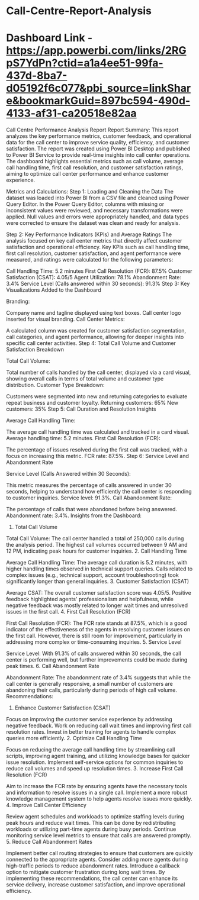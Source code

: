 # Call-Centre-Report-Analysis
# Dashboard Link - https://app.powerbi.com/links/2RGpS7YdPn?ctid=a1a4ee51-99fa-437d-8ba7-d05192f6c077&pbi_source=linkShare&bookmarkGuid=897bc594-490d-4133-af31-ca20518e82aa


Call Centre Performance Analysis Report
Report Summary:
This report analyzes the key performance metrics, customer feedback, and operational data for the call center to improve service quality, efficiency, and customer satisfaction. The report was created using Power BI Desktop and published to Power BI Service to provide real-time insights into call center operations. The dashboard highlights essential metrics such as call volume, average call handling time, first call resolution, and customer satisfaction ratings, aiming to optimize call center performance and enhance customer experience.

Metrics and Calculations:
Step 1: Loading and Cleaning the Data The dataset was loaded into Power BI from a CSV file and cleaned using Power Query Editor. In the Power Query Editor, columns with missing or inconsistent values were reviewed, and necessary transformations were applied. Null values and errors were appropriately handled, and data types were corrected to ensure the dataset was clean and ready for analysis.

Step 2: Key Performance Indicators (KPIs) and Average Ratings The analysis focused on key call center metrics that directly affect customer satisfaction and operational efficiency. Key KPIs such as call handling time, first call resolution, customer satisfaction, and agent performance were measured, and ratings were calculated for the following parameters:

Call Handling Time: 5.2 minutes
First Call Resolution (FCR): 87.5%
Customer Satisfaction (CSAT): 4.05/5
Agent Utilization: 78.1%
Abandonment Rate: 3.4%
Service Level (Calls answered within 30 seconds): 91.3%
Step 3: Key Visualizations Added to the Dashboard

Branding:

Company name and tagline displayed using text boxes.
Call center logo inserted for visual branding.
Call Center Metrics:

A calculated column was created for customer satisfaction segmentation, call categories, and agent performance, allowing for deeper insights into specific call center activities.
Step 4: Total Call Volume and Customer Satisfaction Breakdown

Total Call Volume:

Total number of calls handled by the call center, displayed via a card visual, showing overall calls in terms of total volume and customer type distribution.
Customer Type Breakdown:

Customers were segmented into new and returning categories to evaluate repeat business and customer loyalty.
Returning customers: 65%
New customers: 35%
Step 5: Call Duration and Resolution Insights

Average Call Handling Time:

The average call handling time was calculated and tracked in a card visual.
Average handling time: 5.2 minutes.
First Call Resolution (FCR):

The percentage of issues resolved during the first call was tracked, with a focus on increasing this metric.
FCR rate: 87.5%.
Step 6: Service Level and Abandonment Rate

Service Level (Calls Answered within 30 Seconds):

This metric measures the percentage of calls answered in under 30 seconds, helping to understand how efficiently the call center is responding to customer inquiries.
Service level: 91.3%.
Call Abandonment Rate:

The percentage of calls that were abandoned before being answered.
Abandonment rate: 3.4%.
Insights from the Dashboard:
1. Total Call Volume

Total Call Volume: The call center handled a total of 250,000 calls during the analysis period.
The highest call volumes occurred between 9 AM and 12 PM, indicating peak hours for customer inquiries.
2. Call Handling Time

Average Call Handling Time: The average call duration is 5.2 minutes, with higher handling times observed in technical support queries.
Calls related to complex issues (e.g., technical support, account troubleshooting) took significantly longer than general inquiries.
3. Customer Satisfaction (CSAT)

Average CSAT: The overall customer satisfaction score was 4.05/5.
Positive feedback highlighted agents' professionalism and helpfulness, while negative feedback was mostly related to longer wait times and unresolved issues in the first call.
4. First Call Resolution (FCR)

First Call Resolution (FCR): The FCR rate stands at 87.5%, which is a good indicator of the effectiveness of the agents in resolving customer issues on the first call. However, there is still room for improvement, particularly in addressing more complex or time-consuming inquiries.
5. Service Level

Service Level: With 91.3% of calls answered within 30 seconds, the call center is performing well, but further improvements could be made during peak times.
6. Call Abandonment Rate

Abandonment Rate: The abandonment rate of 3.4% suggests that while the call center is generally responsive, a small number of customers are abandoning their calls, particularly during periods of high call volume.
Recommendations:
1. Enhance Customer Satisfaction (CSAT)

Focus on improving the customer service experience by addressing negative feedback. Work on reducing call wait times and improving first call resolution rates.
Invest in better training for agents to handle complex queries more efficiently.
2. Optimize Call Handling Time

Focus on reducing the average call handling time by streamlining call scripts, improving agent training, and utilizing knowledge bases for quicker issue resolution.
Implement self-service options for common inquiries to reduce call volumes and speed up resolution times.
3. Increase First Call Resolution (FCR)

Aim to increase the FCR rate by ensuring agents have the necessary tools and information to resolve issues in a single call.
Implement a more robust knowledge management system to help agents resolve issues more quickly.
4. Improve Call Center Efficiency

Review agent schedules and workloads to optimize staffing levels during peak hours and reduce wait times. This can be done by redistributing workloads or utilizing part-time agents during busy periods.
Continue monitoring service level metrics to ensure that calls are answered promptly.
5. Reduce Call Abandonment Rates

Implement better call routing strategies to ensure that customers are quickly connected to the appropriate agents. Consider adding more agents during high-traffic periods to reduce abandonment rates.
Introduce a callback option to mitigate customer frustration during long wait times.
By implementing these recommendations, the call center can enhance its service delivery, increase customer satisfaction, and improve operational efficiency.
